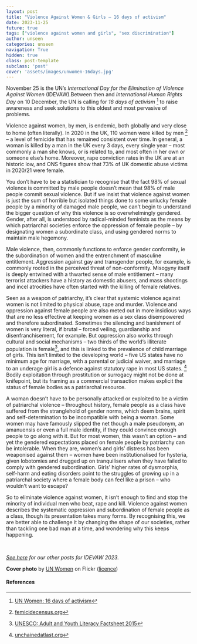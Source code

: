 ```yaml
---
layout: post
title: "Violence Against Women & Girls – 16 days of activism"
date: 2023-11-25
future: true
tags: ["violence against women and girls", "sex discrimination"]
author: unseen
categories: unseen
navigation: True
hidden: true
class: post-template
subclass: 'post'
cover: 'assets/images/unwomen-16days.jpg'
---
```


November 25 is the UN’s _International Day for the Elimination of Violence Against Women_ (IDEVAW).Between then and _International Human Rights Day_ on 10 December, the UN is calling for _16 days of activism_ [^1] to raise awareness and seek solutions to this oldest and most pervasive of problems.

Violence against women, by men, is endemic, both globally and very close to home (often literally). In 2020 in the UK, 110 women were killed by men [^2] – a level of femicide that has remained consistent over time. In general, a woman is killed by a man in the UK every 3 days, every single year – most commonly a man she knows, or is related to, and most often in her own or someone else’s home. Moreover, rape conviction rates in the UK are at an historic low, and ONS figures show that 73% of UK domestic abuse victims in 2020/21 were female.

You don’t have to be a statistician to recognise that the fact 98% of sexual violence is committed by male people doesn’t mean that 98% of male people commit sexual violence. But if we insist that violence against women is just the sum of horrible but isolated things done to some unlucky female people by a minority of damaged male people, we can’t begin to understand the bigger question of why this violence is so overwhelmingly gendered. Gender, after all, is understood by radical-minded feminists as the means by which patriarchal societies enforce the oppression of female people – by designating women a subordinate class, and using gendered norms to maintain male hegemony.

Male violence, then, commonly functions to enforce gender conformity, ie the subordination of women and the entrenchment of masculine entitlement. Aggression against gay and transgender people, for example, is commonly rooted in the perceived threat of non-conformity. Misogyny itself is deeply entwined with a thwarted sense of male entitlement – many terrorist attackers have a history as domestic abusers, and mass shootings and incel atrocities have often started with the killing of female relatives.

Seen as a weapon of patriarchy, it’s clear that systemic violence against women is not limited to physical abuse, rape and murder. Violence and oppression against female people are also meted out in more insidious ways that are no less effective at keeping women as a sex class disempowered and therefore subordinated. Sometimes the silencing and banishment of women is very literal, if brutal – forced veiling, guardianship and disenfranchisement, for example. But oppression also works through cultural and social mechanisms – two thirds of the world’s illiterate population is female[^3], and this is linked to the prevalence of child marriage of girls. This isn’t limited to the developing world – five US states have no minimum age for marriage, with a parental or judicial waiver, and marriage to an underage girl is a defence against statutory rape in most US states. [^4] Bodily exploitation through prostitution or surrogacy might not be done at knifepoint, but its framing as a commercial transaction makes explicit the status of female bodies as a patriarchal resource.

A woman doesn’t have to be personally attacked or exploited to be a victim of patriarchal violence – throughout history, female people as a class have suffered from the stranglehold of gender norms, which deem brains, spirit and self-determination to be incompatible with being a woman. Some women may have famously slipped the net though a male pseudonym, an amanuensis or even a full male identity, if they could convince enough people to go along with it. But for most women, this wasn’t an option – and yet the gendered expectations placed on female people by patriarchy can be intolerable. When they are, women’s and girls’ distress has been weaponised against them – women have been institutionalised for hysteria, given lobotomies and drugged up on tranquilisers when they have failed to comply with gendered subordination. Girls’ higher rates of dysmorphia, self-harm and eating disorders point to the struggles of growing up in a patriarchal society where a female body can feel like a prison – who wouldn’t want to escape?

So to eliminate violence against women, it isn’t enough to find and stop the minority of individual men who beat, rape and kill. Violence against women describes the systematic oppression and subordination of female people as a class, though its presentation takes many forms. By recognising this, we are better able to challenge it by changing the shape of our societies, rather than tackling one bad man at a time, and wondering why this keeps happening.

&nbsp;

_[See here](/posts/2023-11-25-ending-violence-against-women/) for our other posts for IDEVAW 2023._

**Cover photo** by <a href="https://www.flickr.com/photos/unwomen/51737051738">UN Women</a> on Flickr (<a href="https://creativecommons.org/licenses/by-nc-nd/2.0/">licence</a>)

#### References

[^1]: [UN Women: 16 days of activism](https://www.unwomen.org/en/what-we-do/ending-violence-against-women/unite/16-days-of-activism)
[^2]: [femicidecensus.org](femicidecensus.org)
[^3]: [UNESCO: Adult and Youth Literacy Factsheet 2015](https://uis.unesco.org/sites/default/files/documents/fs32-adult-and-youth-literacy-2015-en_0.pdf)
[^4]: [unchainedatlast.org](https://www.unchainedatlast.org/united-states-child-marriage-problem-study-findings-april-2021/)
